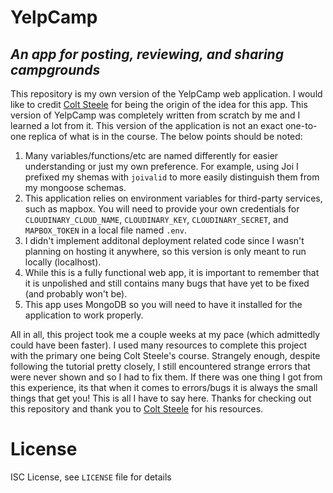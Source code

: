 # YelpCamp
## *An app for posting, reviewing, and sharing campgrounds*

This repository is my own version of the YelpCamp web application.
I would like to credit [Colt Steele](https://github.com/Colt) for being
the origin of the idea for this app. This version of YelpCamp was completely
written from scratch by me and I learned a lot from it. This version of the
application is not an exact one-to-one replica of what is in the course. The
below points should be noted:

1. Many variables/functions/etc are named differently for easier understanding or just my own preference. For example, using
Joi I prefixed my shemas with `joivalid` to more easily distinguish them from my mongoose schemas.
2. This application relies on environment variables for third-party services, such as mapbox. You will need
to provide your own credentials for `CLOUDINARY_CLOUD_NAME`, `CLOUDINARY_KEY`, `CLOUDINARY_SECRET`, and `MAPBOX_TOKEN` 
in a local file named `.env`.
3. I didn't implement additonal deployment related code since I wasn't planning on hosting it anywhere, so this version is only meant to run locally (localhost).
4. While this is a fully functional web app, it is important to remember that it is unpolished and still contains many bugs that have yet to be fixed (and probably won't be).
5. This app uses MongoDB so you will need to have it installed for the application to work properly.

All in all, this project took me a couple weeks at my pace (which admittedly could have been faster). I used many resources to
complete this project with the primary one being Colt Steele's course. Strangely enough, despite following the tutorial pretty
closely, I still encountered strange errors that were never shown and so I had to fix them. If there was one thing I got from
this experience, its that when it comes to errors/bugs it is always the small things that get you! This is all I have to say
here. Thanks for checking out this repository and thank you to [Colt Steele](https://github.com/Colt) for his resources.

# License
ISC License, see `LICENSE` file for details